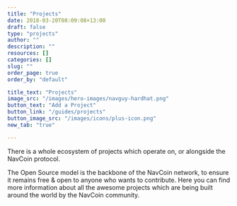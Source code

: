 ```yaml
---
title: "Projects"
date: 2018-03-20T08:09:08+13:00
draft: false
type: "projects"
author: ""
description: ""
resources: []
categories: []
slug: ""
order_page: true
order_by: "default"

title_text: "Projects"
image_src: "/images/hero-images/navguy-hardhat.png"
button_text: "Add a Project"
button_link: "/guides/projects"
button_image_src: "/images/icons/plus-icon.png"
new_tab: "true"

---
```

There is a whole ecosystem of projects which operate on, or alongside the NavCoin protocol.

The Open Source model is the backbone of the NavCoin network, to ensure it remains free & open to anyone who wants to contribute. Here you can find more information about all the awesome projects which are being built around the world by the NavCoin community.
